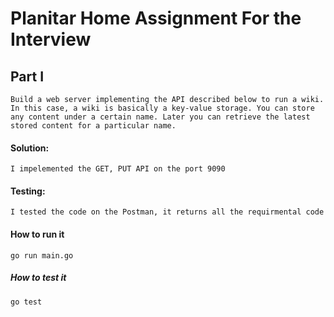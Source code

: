 # Planitar Home Assignment For the Interview

## Part I

``Build a web server implementing the API described below to run a wiki. In this case, a wiki is
  basically a key-value storage. You can store any content under a certain name. Later you
  can retrieve the latest stored content for a particular name.``

#### Solution: 

```I impelemented the GET, PUT API on the port 9090```

#### Testing: 

``` I tested the code on the Postman, it returns all the requirmental code ```

#### How to run it

`go run main.go`

##### How to test it
```go test ```
